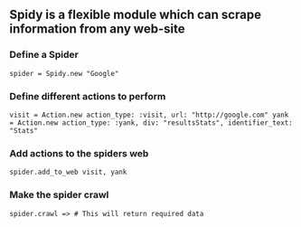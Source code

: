 ## Spidy is a flexible module which can scrape information from any web-site

### Define a Spider

`spider = Spidy.new "Google"`

### Define different actions to perform

`visit = Action.new action_type: :visit, url: "http://google.com"
yank = Action.new action_type: :yank, div: "resultsStats", identifier_text: "Stats"`

### Add actions to the spiders web
`spider.add_to_web visit, yank`

### Make the spider crawl
`spider.crawl => # This will return required data`

